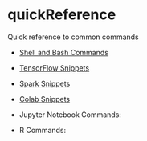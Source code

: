 # quickReference
Quick reference to common commands

* [Shell and Bash Commands](/ShellSnip/ShellSnip.ipynb)

* [TensorFlow Snippets](/TfSnip/TensorFlowSnip.md)

* [Spark Snippets](/SparkSnip/SparkSnip.ipynb)

* [Colab Snippets](/ColabSnip/ColabSnippets.md)

* Jupyter Notebook Commands:

* R Commands:

